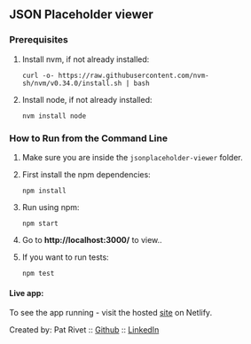 ## JSON Placeholder viewer

### Prerequisites

1. Install nvm, if not already installed:
    ```
    curl -o- https://raw.githubusercontent.com/nvm-sh/nvm/v0.34.0/install.sh | bash
    ```
2. Install node, if not already installed:
    ```
    nvm install node
    ```

### How to Run from the Command Line

1. Make sure you are inside the `jsonplaceholder-viewer` folder.
2. First install the npm dependencies:
    ```
    npm install
    ```
3. Run using npm:
    ```
    npm start
    ```
4. Go to **http://localhost:3000/** to view..

5. If you want to run tests:
    ```
    npm test
    ```

#### Live app:
To see the app running - visit the hosted [site](https://json-placeholder-viewer.netlify.app/) on Netlify.

Created by:  Pat Rivet :: [Github](https://github.com/patrivet/) :: [LinkedIn](https://www.linkedin.com/in/pat-rivet/)
